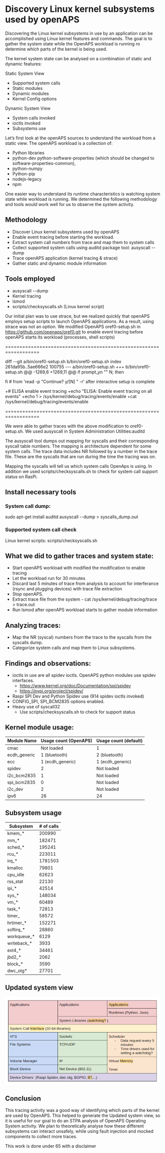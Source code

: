 # Discovery Linux kernel subsystems used by openAPS

Discovering the Linux kernel subsystems in use by an application can be accomplished using Linux kernel features and commands. The goal is to gather the system state while the OpenAPS workload is running ro determine which parts of the kernel is being used.

The kernel system state can be analysed on a combination of static and dynamic features:

Static System View
- Supported system calls
- Static modules
- Dynamic modules
- Kernel Config options

Dynamic System View
- System calls invoked
- ioctls invoked
- Subsystems use

Let’s first look at the openAPS sources to understand the workload from a static view. The openAPS workload is a collection of: 

- Python libraries
- python-dev python-software-properties (which should be changed to software-properties-common),
- python-numpy
- Python-pip
- nodejs-legacy
- npm

One easier way to understand its runtime characteristics is watching system state while workload is running. We determined the following methodology and tools would work well for us to observe the system activity. 

## Methodology

- Discover Linux kernel subsystems used by openAPS
- Enable event tracing before starting the workload.
- Extract system call numbers from trace and map them to system calls
- Collect supported system calls using auditd package tool: ausyscall --dump
- Trace openAPS application (kernel tracing & strace)
- Gather static and dynamic module information

## Tools employed
- ausyscall --dump
- Kernel tracing
- lsmod
- scripts/checksyscalls.sh (Linux kernel script)


Our initial plan was to use strace, but we realized quickly that openAPS employs setup scripts to launch OpenAPS applications. As a result, using strace was not an option. We modified OpenAPS oref0-setup.sh in https://github.com/openaps/oref0.git to enable event tracing before openAPS starts its workload (processes, shell scripts)

==================================================================

diff --git a/bin/oref0-setup.sh b/bin/oref0-setup.sh
index 261da95b..5ae666e2 100755
--- a/bin/oref0-setup.sh
+++ b/bin/oref0-setup.sh
@@ -1269,6 +1269,11 @@ if prompt_yn "" N; then

 fi # from 'read -p "Continue? y/[N] " -r' after interactive setup is complete

+# ELISA enable event tracing
+echo "ELISA: Enable event tracing on all events"
+echo 1 > /sys/kernel/debug/tracing/events/enable
+cat /sys/kernel/debug/tracing/events/enable

==================================================================

We were able to gather traces with the above modification to oref0-setup.sh. We used ausyscall in System Administration Utilities:auditd

The ausyscall tool dumps out mapping for syscalls and their corresponding syscall table numbers. The mapping is architecture dependent for some system calls. The trace data includes NR followed by a number in the trace file. These are the syscalls that are run during the time the tracing was on.

Mapping the syscalls will tell us which system calls OpenAps is using. In addition we used scripts/checksyscalls.sh to check for system call support status on RasPi.

## Install necessary tools

### System call dump:
  sudo apt-get install auditd
  ausyscall --dump > syscalls_dump.out
### Supported system call check
  Linux kernel scripts: scripts/checksyscalls.sh

## What we did to gather traces and system state:

- Start openAPS workload with modified the modification to enable tracing
- Let the workload run for 30 minutes
- Discard last 5 minutes of trace from analysis to account for interferance (rsync and plugging devices) with trace file extraction
- Stop openAPS.
- Extract trace file from the system - cat /sys/kernel/debug/tracing/trace > trace.out
- Run lsmod after openAPS workload starts to gather module information

## Analyzing traces:
- Map the NR (syscal) numbers from the trace to the syscalls from the syscalls dump.
- Categorize system calls and map them to Linux subsystems.

## Findings and observations:
- ioctls in use are all spidev ioctls. OpenAPS python modules use spidev interfaces.
  - https://www.kernel.org/doc/Documentation/spi/spidev
  - https://pypi.org/project/spidev/
- Raspi SPI Dev and Python Spidev use (914 spidev ioctls invoked)
- CONFIG_SPI, SPI_BCM2835 options enabled.
- Heavy use of syscall32
  - Use scripts/checksyscalls.sh to check for support status

## Kernel module usage:

|Module Name|Usage count (OpenAPS)|Usage count (default)|
|-----------|---------------------|---------------------|
|cmac       |Not loaded           |1                    |
|ecdh_generic|1 (bluetooth)        |2 (bluetooth)        |
|ecc        |1 (ecdh_generic)     |1 (ecdh_generic)     |
|spidev     |2                    |Not loaded           |
|i2c_bcm2835|1                    |Not loaded           |
|spi_bcm2835|0                    |Not loaded           |
|i2c_dev    |2                    |Not loaded           |
|ipv6       |26                   |24                   |

## Subsystem usage

|Subsystem  |# of calls|
|-----------|----------|
|kmem_*     |200990    |
|mm_*       |182471    |
|sched_*    |195241    |
|rcu_*      |223011    |
|irq_*      |1781503   |
|kmalloc    |79801     |
|cpu_idle   |62623     |
|rss_stat   |22130     |
|ipi_*      |42514     |
|sys_*      |148034    |
|vm_*       |60489     |
|task_*     |72813     |
|timer_     |58572     |
|hrtimer_*  |152271    |
|softirq_*  |28860     |
|workqueue_*|6129      |
|writeback_*|3933      |
|ext4_*     |34461     |
|jbd2_*     |2062      |
|block_*    |3590      |
|dwc_otg*   |27701     |

## Updated system view

 ![Updated system diagram](./kernel_activity.png)


## Conclusion
This tracing activity was a good way of identifying which parts of the kernel are used by OpenAPS. This helped to generate the Updated system view, so it is useful for our goal to do an STPA analysis of OpenAPS Operating System activity. We plan to theoretically analyse how these different subsystems can interact unsafely, while using fault injection and mocked components to collect more traces.



This work is done under 65 with a disclaimer
